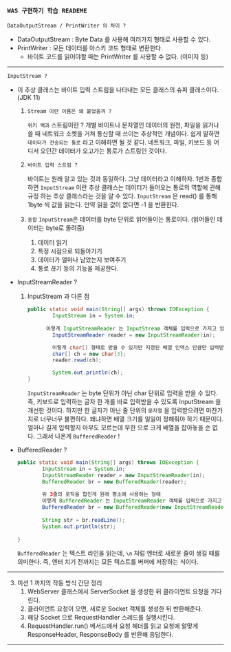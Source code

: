 ### `WAS 구현하기 학습 READEME`

`DataOutputStream / PrintWriter 의 차이 ?`
- DataOutputStream : Byte Data 를 사용해 여러가지 형태로 사용할 수 있다.
- PrintWriter : 모든 데이터를 아스키 코드 형태로 변환한다. 
  - 바이트 코드를 읽어야할 때는 PrintWriter 를 사용할 수 없다. (이미지 등)
---
`InputStream ?`
- 이 추상 클래스는 바이트 입력 스트림을 나타내는 모든 클래스의 슈퍼 클래스이다. (JDK 11)
    1. `Stream 이란 이름은 왜 붙었을까 ?` 
    
       `위키 백과` 스트림이란 ?
       개별 바이트나 문자열인 데이터의 원천, 파일을 읽거나 쓸 때 네트워크 소켓을 거쳐 통신할 때 쓰이는
       추상적인 개념이다. 
       쉽게 말하면 `데이터가 전송되는 통로` 라고 이해하면 될 것 같다. 네트워크, 파일, 키보드 등 어디서
       오던간 데이터가 오고가는 통로가 스트림인 것이다.
    
    2. `바이트 입력 스트림 ?`

       바이트는 원래 알고 있는 것과 동일하다. 그냥 데이터라고 이해하자.
       1번과 종합하면 `InputStream` 이란 추상 클래스는 데이터가 들어오는 통로의 역할에 관해 규정
       하는 추상 클래스라는 것을 알 수 있다.
       `InputStream` 은 read() 를 통해 1byte 씩 값을 읽는다. 만약 읽을 값이 없다면 -1 을 반환한다.

    3. `종합`
       `InputStream`은 데이터를 byte 단위로 읽어들이는 통로이다. (읽어들인 데이터는 byte로 돌려줌)
        1. 데이터 읽기
        2. 특정 시점으로 되돌아가기
        3. 데이터가 얼마나 남았는지 보여주기
        4. 통로 끊기 등의 기능을 제공한다.

- InputStreamReader ?
    1. InputStream 과 다른 점

        ```java
        public static void main(String[] args) throws IOException {
                InputStream in = System.in;
        		
              이렇게 InputStreamReader 는 InputStream 객체를 입력으로 가지고 있어야 한다.
                InputStreamReader reader = new InputStreamReader(in);
        
                이렇게 char[] 형태로 받을 수 있지만 지정된 배열 인덱스 만큼만 입력받아야 한다.
                char[] ch = new char[3];
                reader.read(ch);
        
                System.out.println(ch);
        }
        ```

       `InputStreamReader` 는 byte 단위가 아닌 char 단위로 입력을 받을 수 있다.
       즉, 키보드로 입력하는 글자 한 개를 바로 입력받을 수 있도록 InputStream 을 개선한 것이다.
       하지만 한 글자가 아닌 줄 단위의 `문자열` 을 입력받으려면 마찬가지로 너무너무 불편하다.
       왜냐하면 배열 크기를 일일이 정해줘야 하기 때문이다. 얼마나 길게 입력할지 아무도 모르는데 무한
       으로 크게 배열을 잡아놓을 순 없다. 그래서 나온게 `BufferedReader` !

- BufferedReader ?

    ```java
    public static void main(String[] args) throws IOException {
            InputStream in = System.in;
            InputStreamReader reader = new InputStreamReader(in);	
            BufferedReader br = new BufferedReader(reader);
    	
            위 3줄의 로직을 합친게 원래 평소에 사용하는 형태
            이렇게 BufferedReader 는 InputStreamReader 객체를 입력으로 가지고 있어야 한다.
            BufferedReader br = new BufferedReader(new InputStreamReader(System.in));
    	
            String str = br.readLine();
            System.out.println(str);
    		
    }
    ```

  `BufferedReader` 는 텍스트 라인을 읽는데, `\n` 처럼 엔터로 새로운 줄이 생길 때를 의미한다.
  즉, 엔터 치기 전까지는 모든 텍스트를 버퍼에 저장하는 식이다.

---
3. 미션 1 까지의 작동 방식 간단 정리
    1. WebServer 클래스에서 ServerSocket 을 생성한 뒤 클라이언트 요청을 기다린다.
    2. 클라이언트 요청이 오면, 새로운 Socket 객체를 생성한 뒤 반환해준다.
    3. 해당 Socket 으로 RequestHandler 스레드를 실행시킨다.
    4. RequestHandler.run() 메서드에서 요청 헤더를 읽고 요청에 알맞게 ResponseHeader, ResponseBody 를 반환해 응답한다.
   
---
